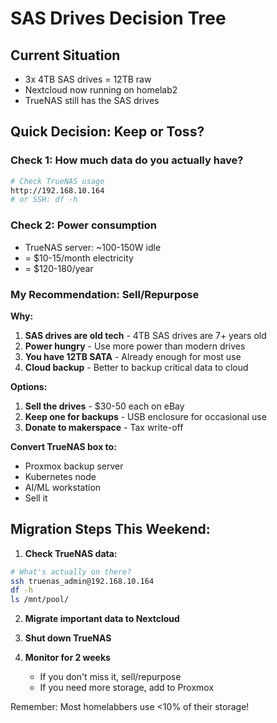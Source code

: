 # SAS Drives Decision Tree

## Current Situation
- 3x 4TB SAS drives = 12TB raw
- Nextcloud now running on homelab2
- TrueNAS still has the SAS drives

## Quick Decision: Keep or Toss?

### Check 1: How much data do you actually have?
```bash
# Check TrueNAS usage
http://192.168.10.164
# or SSH: df -h
```

### Check 2: Power consumption
- TrueNAS server: ~100-150W idle
- = $10-15/month electricity
- = $120-180/year

### My Recommendation: Sell/Repurpose

**Why:**
1. **SAS drives are old tech** - 4TB SAS drives are 7+ years old
2. **Power hungry** - Use more power than modern drives
3. **You have 12TB SATA** - Already enough for most use
4. **Cloud backup** - Better to backup critical data to cloud

**Options:**
1. **Sell the drives** - $30-50 each on eBay
2. **Keep one for backups** - USB enclosure for occasional use
3. **Donate to makerspace** - Tax write-off

**Convert TrueNAS box to:**
- Proxmox backup server
- Kubernetes node
- AI/ML workstation
- Sell it

## Migration Steps This Weekend:

1. **Check TrueNAS data:**
```bash
# What's actually on there?
ssh truenas_admin@192.168.10.164
df -h
ls /mnt/pool/
```

2. **Migrate important data to Nextcloud**

3. **Shut down TrueNAS**

4. **Monitor for 2 weeks**
   - If you don't miss it, sell/repurpose
   - If you need more storage, add to Proxmox

Remember: Most homelabbers use <10% of their storage!